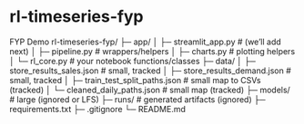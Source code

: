 # rl-timeseries-fyp
FYP Demo
rl-timeseries-fyp/
├─ app/
│  ├─ streamlit_app.py          # (we’ll add next)
│  ├─ pipeline.py               # wrappers/helpers
│  ├─ charts.py                 # plotting helpers
│  └─ rl_core.py                # your notebook functions/classes
├─ data/
│  ├─ store_results_sales.json          # small, tracked
│  ├─ store_results_demand.json         # small, tracked
│  ├─ train_test_split_paths.json       # small map to CSVs (tracked)
│  └─ cleaned_daily_paths.json          # small map (tracked)
├─ models/                      # large (ignored or LFS)
├─ runs/                        # generated artifacts (ignored)
├─ requirements.txt
├─ .gitignore
└─ README.md

